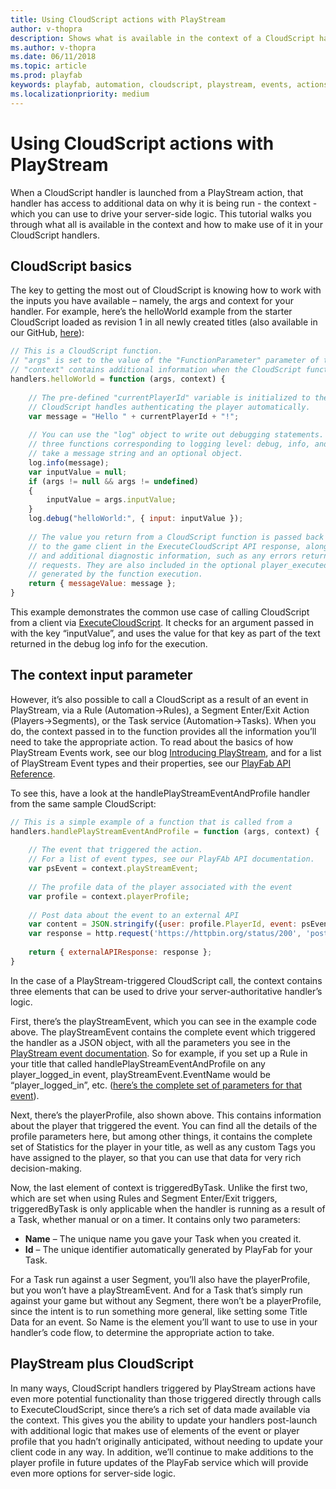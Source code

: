 ```yaml
---
title: Using CloudScript actions with PlayStream
author: v-thopra
description: Shows what is available in the context of a CloudScript handler launched from a PlayStream action, and how to make use of it.
ms.author: v-thopra
ms.date: 06/11/2018
ms.topic: article
ms.prod: playfab
keywords: playfab, automation, cloudscript, playstream, events, actions
ms.localizationpriority: medium
---
```


# Using CloudScript actions with PlayStream

When a CloudScript handler is launched from a PlayStream action, that handler has access to additional data on why it is being run - the context - which you can use to drive your server-side logic. This tutorial walks you through what all is available in the context and how to make use of it in your CloudScript handlers.

## CloudScript basics

The key to getting the most out of CloudScript is knowing how to work with the inputs you have available – namely, the args and context for your handler. For example, here’s the helloWorld example from the starter CloudScript loaded as revision 1 in all newly created titles (also available in our GitHub, [here](https://github.com/PlayFab/CloudScriptSamples/tree/master/BasicSample)):

```javascript
// This is a CloudScript function. 
// "args" is set to the value of the "FunctionParameter" parameter of the ExecuteCloudScript API.
// "context" contains additional information when the CloudScript function is called from a PlayStream action.
handlers.helloWorld = function (args, context) {
	
    // The pre-defined "currentPlayerId" variable is initialized to the PlayFab ID of the player logged-in on the game client.
    // CloudScript handles authenticating the player automatically.
    var message = "Hello " + currentPlayerId + "!";
 
    // You can use the "log" object to write out debugging statements. It has
    // three functions corresponding to logging level: debug, info, and error. These functions
    // take a message string and an optional object.
    log.info(message);
    var inputValue = null;
    if (args != null && args != undefined)
    {
        inputValue = args.inputValue;
    }
    log.debug("helloWorld:", { input: inputValue });
 
    // The value you return from a CloudScript function is passed back
    // to the game client in the ExecuteCloudScript API response, along with any log statements
    // and additional diagnostic information, such as any errors returned by API calls or external HTTP
    // requests. They are also included in the optional player_executed_cloudscript PlayStream event
    // generated by the function execution.
    return { messageValue: message };
}
```

This example demonstrates the common use case of calling CloudScript from a client via [ExecuteCloudScript](xref:titleid.playfabapi.com.client.server-sidecloudscript.executecloudscript). It checks for an argument passed in with the key “inputValue”, and uses the value for that key as part of the text returned in the debug log info for the execution.

## The context input parameter

However, it’s also possible to call a CloudScript as a result of an event in PlayStream, via a Rule (Automation->Rules), a Segment Enter/Exit Action (Players->Segments), or the Task service (Automation->Tasks). When you do, the context passed in to the function provides all the information you’ll need to take the appropriate action. To read about the basics of how PlayStream Events work, see our blog [Introducing PlayStream](https://blog.playfab.com/blog/introducing-playstream/), and for a list of PlayStream Event types and their properties, see our [PlayFab API Reference](../../../api-references/index.md).

To see this, have a look at the handlePlayStreamEventAndProfile handler from the same sample CloudScript:

```javascript
// This is a simple example of a function that is called from a
handlers.handlePlayStreamEventAndProfile = function (args, context) {
	
    // The event that triggered the action. 
    // For a list of event types, see our PlayFAb API documentation.
    var psEvent = context.playStreamEvent;
	
    // The profile data of the player associated with the event
    var profile = context.playerProfile;
	
    // Post data about the event to an external API
    var content = JSON.stringify({user: profile.PlayerId, event: psEvent.EventName});
    var response = http.request('https://httpbin.org/status/200', 'post', content, 'application/json', null, true);
	
    return { externalAPIResponse: response };
}
```

In the case of a PlayStream-triggered CloudScript call, the context contains three elements that can be used to drive your server-authoritative handler’s logic.

First, there’s the playStreamEvent, which you can see in the example code above. The playStreamEvent contains the complete event which triggered the handler as a JSON object, with all the parameters you see in the [PlayStream event documentation](https://api.playfab.com/playstream/events). So for example, if you set up a Rule in your title that called handlePlayStreamEventAndProfile on any player_logged_in event, playStreamEvent.EventName would be “player_logged_in”, etc. ([here’s the complete set of parameters for that event](https://api.playfab.com/playstream/events/player_logged_in)).

Next, there’s the playerProfile, also shown above. This contains information about the player that triggered the event. You can find all the details of the profile parameters here, but among other things, it contains the complete set of Statistics for the player in your title, as well as any custom Tags you have assigned to the player, so that you can use that data for very rich decision-making.

Now, the last element of context is triggeredByTask. Unlike the first two, which are set when using Rules and Segment Enter/Exit triggers, triggeredByTask is only applicable when the handler is running as a result of a Task, whether manual or on a timer. It contains only two parameters:

- **Name** – The unique name you gave your Task when you created it.
- **Id** – The unique identifier automatically generated by PlayFab for your Task.

For a Task run against a user Segment, you’ll also have the playerProfile, but you won’t have a playStreamEvent. And for a Task that’s simply run against your game but without any Segment, there won’t be a playerProfile, since the intent is to run something more general, like setting some Title Data for an event. So Name is the element you’ll want to use to use in your handler’s code flow, to determine the appropriate action to take.

## PlayStream plus CloudScript

In many ways, CloudScript handlers triggered by PlayStream actions have even more potential functionality than those triggered directly through calls to ExecuteCloudScript, since there’s a rich set of data made available via the context. This gives you the ability to update your handlers post-launch with additional logic that makes use of elements of the event or player profile that you hadn’t originally anticipated, without needing to update your client code in any way. In addition, we’ll continue to make additions to the player profile in future updates of the PlayFab service which will provide even more options for server-side logic.